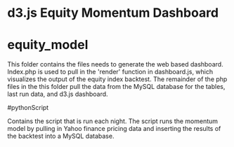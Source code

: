 # d3.js Equity Momentum Dashboard

# equity_model

This folder contains the files needs to generate the web based dashboard. Index.php is used to pull in the 'render' function in dashboard.js, which visualizes the output of the equity index backtest. The remainder of the php files in the this folder pull the data from the MySQL database for the tables, last run data, and d3.js dashboard.

#pythonScript

Contains the script that is run each night. The script runs the momentum model by pulling in Yahoo finance pricing data and inserting the results of the backtest into a MySQL database.